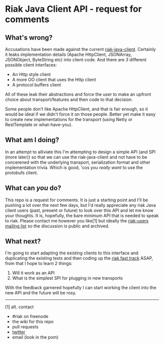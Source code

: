 # Riak Java Client API - request for comments

## What's wrong?
Accusations have been made against the current [riak-java-client](https://github.com/basho/riak-java-client). Certainly it leaks implementation details (Apache HttpClient, JSONArray, JSONObject, ByteString etc) into client code. And there are *3* different possible client interfaces:

* An Http style client
* A more OO client that uses the Http client
* A protocol buffers client

All of these leak their abstractions and force the user to make an upfront choice about transport/features and then code to that decision.

Some people don't like  Apache HttpClient, and that is fair enough, so it would be ideal if we didn't force it on those people. Better yet make it easy to create new implementations for the transport (using Netty or RestTemplate or what-have-you).

## What am I doing?
In an attempt to alliviate this I'm attempting to design a simple API (and SPI (more later)) so that we can use the riak-java-client and not have to be concerened with the underlying transport, serialization format and other implementation trivia. Which is good, 'cos you *really want* to use the protobufs client.

## What can *you* do?
This repo is a request for comments. It is just a  starting point and I'll be pushing a lot over the next few days, but I'd really appreciate any riak Java client users (past, present or future) to look over this API and let me know your thoughts. It is, hopefully, the bare minimum API that is needed to speak to riak. Please contact me however you like[1] but ideally the [riak-users mailing list](http://lists.basho.com/mailman/listinfo/riak-users_lists.basho.com) so the discussion is public and archived.

## What next?
I'm going to start adapting the existing clients to this interface and duplicating the existing tests and then coding up the [riak fast track](http://wiki.basho.com/The-Riak-Fast-Track.html) ASAP, from that I hope to learn 2 things:

1. Will it work as an API
2. What is the simplest SPI for plugging in new transports

With the feedback garnered hopefully I can start working the client into the new API and the future will be rosy.

---

[1] alt. contact

* \#riak on freenode
* the wiki for this repo
* pull requests
* [twitter](http://twitter.com/#!/russelldb)
* email (look in the pom)